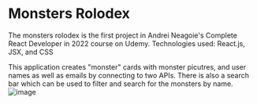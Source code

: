 # Monsters Rolodex

The monsters rolodex is the first project in Andrei Neagoie's Complete React Developer in 2022 course on Udemy.
Technologies used: React.js, JSX, and CSS

This application creates "monster" cards with monster picutres, and user names as well as emails by connecting to two APIs. 
There is also a search bar which can be used to filter and search for the monsters by name.
![image](https://user-images.githubusercontent.com/84032219/142217672-8845c997-8321-4aa6-8ed7-e13964da73d8.png)
